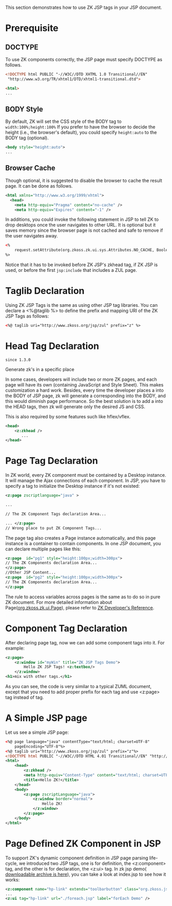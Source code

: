 This section demonstrates how to use ZK JSP tags in your JSP document.

# Prerequisite

## DOCTYPE

To use ZK components correctly, the JSP page must specify DOCTYPE as
follows.

```html
<!DOCTYPE html PUBLIC "-//W3C//DTD XHTML 1.0 Transitional//EN"
 "http://www.w3.org/TR/xhtml1/DTD/xhtml1-transitional.dtd">

<html>
...
```

## BODY Style

By default, ZK will set the CSS style of the BODY tag to
`width:100%;height:100%` If you prefer to have the browser to decide the
height (i.e., the browser's default), you could specify `height:auto` to
the BODY tag (optional).

```xml
<body style="height:auto">
...
```

## Browser Cache

Though optional, it is suggested to disable the browser to cache the
result page. It can be done as follows.

```xml
<html xmlns="http://www.w3.org/1999/xhtml">
  <head>
    <meta http-equiv="Pragma" content="no-cache" />
    <meta http-equiv="Expires" content="-1" />
```

In additions, you could invoke the following statement in JSP to tell ZK
to drop desktops once the user navigates to other URL. It is optional
but it saves memory since the browser page is not cached and safe to
remove if the user navigates away.

```xml
<%
    request.setAttribute(org.zkoss.zk.ui.sys.Attributes.NO_CACHE, Boolean.TRUE);
%>
```

Notice that it has to be invoked before ZK JSP's zkhead tag, if ZK JSP
is used, or before the first `jsp:include` that includes a ZUL page.

# Taglib Declaration

Using ZK JSP Tags is the same as using other JSP tag libraries. You can
declare a \<%@taglib %\> to define the prefix and mapping URI of the ZK
JSP Tags as follows:

```html
<%@ taglib uri="http://www.zkoss.org/jsp/zul" prefix="z" %>
```

# Head Tag Declaration

`since 1.3.0`

Generate zk's <link> in a specific place

In some cases, developers will include two or more ZK pages, and each
page will have its own <link> (containing JavaScript and Style Sheet).
This makes customization a hard work. Besides, every time the developer
places a <page> into the BODY of JSP page, zk will generate a
corresponding <link> into the BODY, and this would diminish page
performance. So the best solution is to add a <zkhead /> into the HEAD
tags, then zk will generate only the desired JS and CSS.

This is also required by some features such like hflex/vflex.

```xml
<head>
    <z:zkhead />
       ...
</head>
```

# Page Tag Declaration

In ZK world, every ZK component must be contained by a Desktop instance.
It will manage the Ajax connections of each component. In JSP, you have
to specify a <page> tag to initialize the Desktop instance if it's not
existed:

```xml
<z:page zscriptlanguage="java" >

...

// The ZK Component Tags declaration Area...

... </z:page>
// Wrong place to put ZK Component Tags...
```

The page tag also creates a Page instance automatically, and this page
instance is a container to contain components. In one JSP document, you
can declare multiple pages like this:

```xml
<z:page  id="pg1" style="height:100px;width=300px">
// The ZK Components declaration Area...
</z:page>
//Other JSP Content...
<z:page  id="pg2" style="height:100px;width=300px">
// The ZK Components declaration Area...
</z:page
```

The rule to access variables across pages is the same as to do so in
pure ZK document. For more detailed information about
Page([org.zkoss.zk.ui.Page](https://www.zkoss.org/javadoc/latest/zk/org/zkoss/zk/ui/Page.html)), please
refer to [ZK Developer's Reference]({{site.baseurl}}/zk_dev_ref/ui_composing/component-based_ui).

# Component Tag Declaration

After declaring page tag, now we can add some component tags into it.
For example:

```xml
<z:page>
    <z:window id="myWin" title="ZK JSP Tags Demo">
        Hello ZK JSP Tags! <z:textbox/>
    </z:window>
<h1>mix with other tags.</h1>
```

As you can see, the code is very similar to a typical ZUML document,
except that you need to add proper prefix for each tag and use <z:page>
tag instead of <zk> tag.

# A Simple JSP page

Let us see a simple JSP page:

```xml
<%@ page language="java" contentType="text/html; charset=UTF-8"
    pageEncoding="UTF-8"%>
<%@ taglib uri="http://www.zkoss.org/jsp/zul" prefix="z"%>
<!DOCTYPE html PUBLIC "-//W3C//DTD HTML 4.01 Transitional//EN" "http://www.w3.org/TR/html4/loose.dtd">
<html>
    <head>
        <z:zkhead />
        <meta http-equiv="Content-Type" content="text/html; charset=UTF-8">
        <title>Hello ZK!</title>
    </head>
    <body>
        <z:page zscriptLanguage="java">
            <z:window border="normal">
                Hello ZK!
            </z:window>
        </z:page>
    </body>
</html>
```

# Page Defined ZK Component in JSP

To support ZK's dynamic component definition in JSP page parsing
life-cycle, we introduced two JSP tags, one is for definition, the
<z:component> tag, and the other is for declaration, the <z:ui> tag. In
zk jsp demo( [downloadable archive is here](http://code.google.com/p/zkjsp/downloads/list)), you can take a
look at index.jsp to see how it works:

```xml
<z:component name="hp-link" extends="toolbarbutton" class="org.zkoss.jspdemo.ui.HPLink" />
...
<z:ui tag="hp-link" url="./foreach.jsp" label="forEach Demo" />
```

